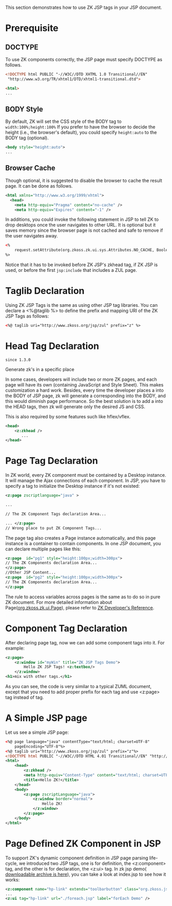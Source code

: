 This section demonstrates how to use ZK JSP tags in your JSP document.

# Prerequisite

## DOCTYPE

To use ZK components correctly, the JSP page must specify DOCTYPE as
follows.

```html
<!DOCTYPE html PUBLIC "-//W3C//DTD XHTML 1.0 Transitional//EN"
 "http://www.w3.org/TR/xhtml1/DTD/xhtml1-transitional.dtd">

<html>
...
```

## BODY Style

By default, ZK will set the CSS style of the BODY tag to
`width:100%;height:100%` If you prefer to have the browser to decide the
height (i.e., the browser's default), you could specify `height:auto` to
the BODY tag (optional).

```xml
<body style="height:auto">
...
```

## Browser Cache

Though optional, it is suggested to disable the browser to cache the
result page. It can be done as follows.

```xml
<html xmlns="http://www.w3.org/1999/xhtml">
  <head>
    <meta http-equiv="Pragma" content="no-cache" />
    <meta http-equiv="Expires" content="-1" />
```

In additions, you could invoke the following statement in JSP to tell ZK
to drop desktops once the user navigates to other URL. It is optional
but it saves memory since the browser page is not cached and safe to
remove if the user navigates away.

```xml
<%
    request.setAttribute(org.zkoss.zk.ui.sys.Attributes.NO_CACHE, Boolean.TRUE);
%>
```

Notice that it has to be invoked before ZK JSP's zkhead tag, if ZK JSP
is used, or before the first `jsp:include` that includes a ZUL page.

# Taglib Declaration

Using ZK JSP Tags is the same as using other JSP tag libraries. You can
declare a \<%@taglib %\> to define the prefix and mapping URI of the ZK
JSP Tags as follows:

```html
<%@ taglib uri="http://www.zkoss.org/jsp/zul" prefix="z" %>
```

# Head Tag Declaration

`since 1.3.0`

Generate zk's <link> in a specific place

In some cases, developers will include two or more ZK pages, and each
page will have its own <link> (containing JavaScript and Style Sheet).
This makes customization a hard work. Besides, every time the developer
places a <page> into the BODY of JSP page, zk will generate a
corresponding <link> into the BODY, and this would diminish page
performance. So the best solution is to add a <zkhead /> into the HEAD
tags, then zk will generate only the desired JS and CSS.

This is also required by some features such like hflex/vflex.

```xml
<head>
    <z:zkhead />
       ...
</head>
```

# Page Tag Declaration

In ZK world, every ZK component must be contained by a Desktop instance.
It will manage the Ajax connections of each component. In JSP, you have
to specify a <page> tag to initialize the Desktop instance if it's not
existed:

```xml
<z:page zscriptlanguage="java" >

...

// The ZK Component Tags declaration Area...

... </z:page>
// Wrong place to put ZK Component Tags...
```

The page tag also creates a Page instance automatically, and this page
instance is a container to contain components. In one JSP document, you
can declare multiple pages like this:

```xml
<z:page  id="pg1" style="height:100px;width=300px">
// The ZK Components declaration Area...
</z:page>
//Other JSP Content...
<z:page  id="pg2" style="height:100px;width=300px">
// The ZK Components declaration Area...
</z:page
```

The rule to access variables across pages is the same as to do so in
pure ZK document. For more detailed information about
Page([org.zkoss.zk.ui.Page](https://www.zkoss.org/javadoc/latest/zk/org/zkoss/zk/ui/Page.html)), please
refer to [ZK Developer's Reference]({{site.baseurl}}/zk_dev_ref/ui_composing/component-based_ui).

# Component Tag Declaration

After declaring page tag, now we can add some component tags into it.
For example:

```xml
<z:page>
    <z:window id="myWin" title="ZK JSP Tags Demo">
        Hello ZK JSP Tags! <z:textbox/>
    </z:window>
<h1>mix with other tags.</h1>
```

As you can see, the code is very similar to a typical ZUML document,
except that you need to add proper prefix for each tag and use <z:page>
tag instead of <zk> tag.

# A Simple JSP page

Let us see a simple JSP page:

```xml
<%@ page language="java" contentType="text/html; charset=UTF-8"
    pageEncoding="UTF-8"%>
<%@ taglib uri="http://www.zkoss.org/jsp/zul" prefix="z"%>
<!DOCTYPE html PUBLIC "-//W3C//DTD HTML 4.01 Transitional//EN" "http://www.w3.org/TR/html4/loose.dtd">
<html>
    <head>
        <z:zkhead />
        <meta http-equiv="Content-Type" content="text/html; charset=UTF-8">
        <title>Hello ZK!</title>
    </head>
    <body>
        <z:page zscriptLanguage="java">
            <z:window border="normal">
                Hello ZK!
            </z:window>
        </z:page>
    </body>
</html>
```

# Page Defined ZK Component in JSP

To support ZK's dynamic component definition in JSP page parsing
life-cycle, we introduced two JSP tags, one is for definition, the
<z:component> tag, and the other is for declaration, the <z:ui> tag. In
zk jsp demo( [downloadable archive is here](http://code.google.com/p/zkjsp/downloads/list)), you can take a
look at index.jsp to see how it works:

```xml
<z:component name="hp-link" extends="toolbarbutton" class="org.zkoss.jspdemo.ui.HPLink" />
...
<z:ui tag="hp-link" url="./foreach.jsp" label="forEach Demo" />
```

